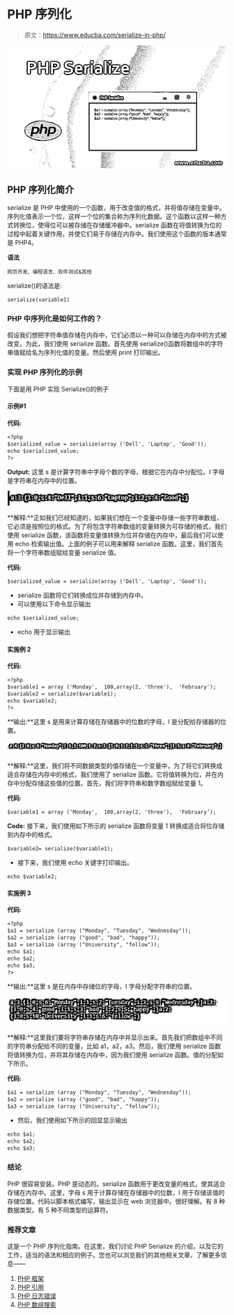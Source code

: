 # PHP 序列化

> 原文：<https://www.educba.com/serialize-in-php/>

![PHP Serialize](img/8e166b786abdebdbea2b490ba7ef3f2f.png)



## PHP 序列化简介

serialize 是 PHP 中使用的一个函数，用于改变值的格式，并将值存储在变量中。序列化值表示一个位，这样一个位的集合称为序列化数据。这个函数以这样一种方式转换位，使得位可以被存储在存储缓冲器中。serialize 函数在将值转换为位的过程中起着关键作用，并使它们易于存储在内存中。我们使用这个函数的版本通常是 PHP4。

**语法**

<small>网页开发、编程语言、软件测试&其他</small>

serialize()的语法是:

```
serialize(variable1)
```

### PHP 中序列化是如何工作的？

假设我们想把字符串值存储在内存中，它们必须以一种可以存储在内存中的方式被改变。为此，我们使用 serialize 函数。首先使用 serialize()函数将数组中的字符串值赋给名为序列化值的变量。然后使用 print 打印输出。

### 实现 PHP 序列化的示例

下面是用 PHP 实现 Serialize()的例子

#### 示例#1

**代码:**

```
<?php
$serialized_value = serialize(array ('Dell', 'Laptop', 'Good'));
echo $serialized_value;
?>
```

**Output:** 这里 s 是计算字符串中字母个数的字母，根据它在内存中分配位。I 字母是字符串在内存中的位置。

![String](img/deae4b4d543fa490c5d173f39a99e94f.png)



**解释:**正如我们已经知道的，如果我们想在一个变量中存储一些字符串数组，它必须是按照位的格式。为了将包含字符串数组的变量转换为可存储的格式，我们使用 serialize 函数，该函数将变量值转换为位并存储在内存中，最后我们可以使用 echo 检索输出值。上面的例子可以用来解释 serialize 函数。这里，我们首先将一个字符串数组赋给变量 serialize 值。

**代码:**

```
$serialized_value = serialize(array ('Dell', 'Laptop', 'Good')); 
```

*   serialize 函数将它们转换成位并存储到内存中。
*   可以使用以下命令显示输出

```
echo $serialized_value;
```

*   echo 用于显示输出

#### 实施例 2

**代码:**

```
<?php
$variable1 = array ('Monday',  100,array(2, 'three'),  'February');
$variable2 = serialize($variable1);
echo $variable2;
?>
```

**输出:**这里 s 是用来计算存储在存储器中的位数的字母，I 是分配给存储器的位置。

![PHP2](img/641dd7f6aea40ca21793a671db991521.png)



**解释:**这里，我们将不同数据类型的值存储在一个变量中，为了将它们转换成适合存储在内存中的格式，我们使用了 serialize 函数。它将值转换为位，并在内存中分配存储这些值的位置。首先，我们将字符串和数字数组赋给变量 1。

**代码:**

```
$variable1 = array (‘Monday',  100,array(2, 'three'),  'February’);
```

**Code:** 接下来，我们使用如下所示的 serialize 函数将变量 1 转换成适合将位存储到内存中的格式。

```
$variable2= serialize($variable1);
```

*   接下来，我们使用 echo 关键字打印输出。

```
echo $variable2;
```

#### 实施例 3

**代码:**

```
<?php
$a1 = serialize (array ("Monday", "Tuesday", "Wednesday"));
$a2 = serialize (array ("good", "bad", "happy"));
$a3 = serialize (array ("University", "fellow"));
echo $a1;
echo $a2;
echo $a3;
?>
```

**输出:**这里 s 是在内存中存储位的字母，I 字母分配字符串的位置。

![serialize function](img/1b3c5b8b66dca18c778210236f908914.png)



**解释:**这里我们要将字符串存储在内存中并显示出来。首先我们把数组中不同的字符串分配给不同的变量，比如 a1，a2，a3。然后，我们使用 serialize 函数将值转换为位，并将其存储在内存中，因为我们使用 serialize 函数。值的分配如下所示。

**代码:**

```
$a1 = serialize (array ("Monday", "Tuesday", "Wednesday"));
$a2 = serialize (array ("good", "bad", "happy"));
$a3 = serialize (array ("University", "fellow"));
```

*   然后，我们使用如下所示的回显显示输出

```
echo $a1;
echo $a2;
echo $a3;
```

### 结论

PHP 很容易安装。PHP 是动态的。serialize 函数用于更改变量的格式，使其适合存储在内存中。这里，字母 s 用于计算存储在存储器中的位数，I 用于存储该值的存储位置。代码以脚本格式编写，输出显示在 web 浏览器中。很好理解。有 8 种数据类型。有 5 种不同类型的运算符。

### 推荐文章

这是一个 PHP 序列化指南。在这里，我们讨论 PHP Serialize 的介绍，以及它的工作，适当的语法和相应的例子。您也可以浏览我们的其他相关文章，了解更多信息——

1.  [PHP 框架](https://www.educba.com/php-frameworks/)
2.  [PHP 引用](https://www.educba.com/php-references/)
3.  [PHP 日志错误](https://www.educba.com/php-log-errors/)
4.  [PHP 数组搜索](https://www.educba.com/php-array-search/)





